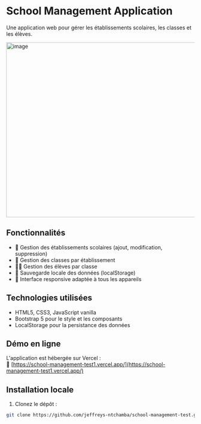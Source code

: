 # School Management Application

Une application web pour gérer les établissements scolaires, les classes et les élèves.

<img width="1277" height="468" alt="image" src="https://github.com/user-attachments/assets/5ebd23cc-1fe7-44e1-ac8d-6b2b6de1be43" />

## Fonctionnalités

- 🏫 Gestion des établissements scolaires (ajout, modification, suppression)
- 🏫 Gestion des classes par établissement
- 👨‍🎓 Gestion des élèves par classe
- 💾 Sauvegarde locale des données (localStorage)
- 📱 Interface responsive adaptée à tous les appareils

## Technologies utilisées

- HTML5, CSS3, JavaScript vanilla
- Bootstrap 5 pour le style et les composants
- LocalStorage pour la persistance des données

## Démo en ligne

L'application est hébergée sur Vercel :  
🔗 [https://school-management-test1.vercel.app/](https://school-management-test1.vercel.app/)

## Installation locale

1. Clonez le dépôt :
```bash
git clone https://github.com/jeffreys-ntchamba/school-management-test.git
